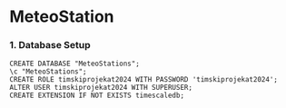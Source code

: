 # MeteoStation

### 1. Database Setup

```copy
CREATE DATABASE "MeteoStations";
\c "MeteoStations";
CREATE ROLE timskiprojekat2024 WITH PASSWORD 'timskiprojekat2024';
ALTER USER timskiprojekat2024 WITH SUPERUSER;
CREATE EXTENSION IF NOT EXISTS timescaledb;
```